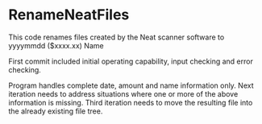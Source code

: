 RenameNeatFiles
===============

This code renames files created by the Neat scanner software to yyyymmdd ($xxxx.xx) Name

First commit included initial operating capability, input checking and error checking.

Program handles complete date, amount and name information only.
Next iteration needs to address situations where one or more of the above information is missing.
Third iteration needs to move the resulting file into the already existing file tree.


